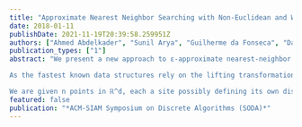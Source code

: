 ```yaml
---
title: "Approximate Nearest Neighbor Searching with Non-Euclidean and Weighted Distances"
date: 2018-01-11
publishDate: 2021-11-19T20:39:58.259951Z
authors: ["Ahmed Abdelkader", "Sunil Arya", "Guilherme da Fonseca", "David M. Mount"]
publication_types: ["1"]
abstract: "We present a new approach to ε-approximate nearest-neighbor queries in fixed dimension under a variety of non-Euclidean distances. We consider two families of distance functions: (a) convex scaling distance functions including the Mahalanobis distance, the Minkowski metric and multiplicative weights, and (b) Bregman divergences including the Kullback-Leibler divergence and the Itakura-Saito distance.

As the fastest known data structures rely on the lifting transformation, their application is limited to the Euclidean metric, and alternative approaches for other distance functions are much less efficient. We circumvent the reliance on the lifting transformation by a careful application of convexification, which appears to be relatively new to computational geometry.

We are given n points in ℝ^d, each a site possibly defining its own distance function. Under mild assumptions on the growth rates of these functions, the proposed data structures answer queries in logarithmic time using O(n log(1/ε)/ε^d/2) space, which nearly matches the best known results for the Euclidean metric."
featured: false
publication: "*ACM-SIAM Symposium on Discrete Algorithms (SODA)*"
---
```


